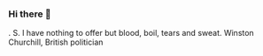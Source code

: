 ### Hi there 👋

<!--👋
. S. I have nothing to offer but blood, boil, tears and sweat. Winston Churchill, British politician 


<!--

**xiao
**xiaolu991954992j/xiaolu991954992j** is a ✨ _special_ ✨ repository because its `README.md` (this file) appears on your GitHub profile.

Here are some ideas to get you started:

- 🔭 I’m currently working on ...
- 🌱 I’m currently learning ...
- 👯 I’m looking to collaborate on ...
- 🤔 I’m looking for help with ...
- 💬 Ask me about ...
- 📫 How to reach me: ...
- 😄 Pronouns: ...
- ⚡ Fun fact: ...
-->
. S. I have nothing to offer but blood, boil, tears and sweat. Winston Churchill, British politician 
